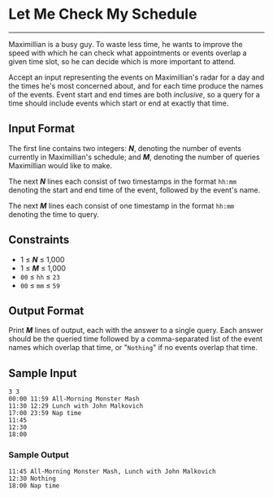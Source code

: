 # Let Me Check My Schedule

---

Maximillian is a busy guy. To waste less time, he wants to improve the speed with which he can check what appointments or events overlap a given time slot, so he can decide which is more important to attend.

Accept an input representing the events on Maximillian's radar for a day and the times he's most concerned about, and for each time produce the names of the events. Event start and end times are both *inclusive*, so a query for a time should include events which start or end at exactly that time.

## Input Format

The first line contains two integers: ***N***, denoting the number of events currently in Maximillian's schedule; and ***M***, denoting the number of queries Maximillian would like to make.

The next ***N*** lines each consist of two timestamps in the format `hh:mm` denoting the start and end time of the event, followed by the event's name.

The next ***M*** lines each consist of one timestamp in the format `hh:mm` denoting the time to query.

## Constraints 

- 1 &le; ***N*** &le; 1,000
- 1 &le; ***M*** &le; 1,000
- `00` &le; `hh` &le; `23`
- `00` &le; `mm` &le; `59`

## Output Format

Print ***M*** lines of output, each with the answer to a single query. Each answer should be the queried time followed by a comma-separated list of the event names which overlap that time, or "`Nothing`" if no events overlap that time.

## Sample Input
```
3 3
00:00 11:59 All-Morning Monster Mash
11:30 12:29 Lunch with John Malkovich
17:00 23:59 Nap time
11:45
12:30
18:00
```
### Sample Output
```  
11:45 All-Morning Monster Mash, Lunch with John Malkovich
12:30 Nothing
18:00 Nap time
```
